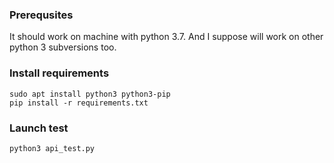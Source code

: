 ### Prerequsites

It should work on machine with python 3.7. And I suppose will work on other python 3 subversions too.

### Install requirements

```
sudo apt install python3 python3-pip
pip install -r requirements.txt
```

### Launch test

`python3 api_test.py`
